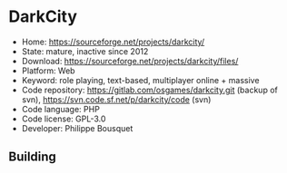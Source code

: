 # DarkCity

- Home: https://sourceforge.net/projects/darkcity/
- State: mature, inactive since 2012
- Download: https://sourceforge.net/projects/darkcity/files/
- Platform: Web
- Keyword: role playing, text-based, multiplayer online + massive
- Code repository: https://gitlab.com/osgames/darkcity.git (backup of svn), https://svn.code.sf.net/p/darkcity/code (svn)
- Code language: PHP
- Code license: GPL-3.0
- Developer: Philippe Bousquet

## Building
